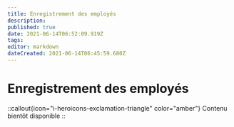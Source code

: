 ```yaml
---
title: Enregistrement des employés
description: 
published: true
date: 2021-06-14T06:52:09.919Z
tags: 
editor: markdown
dateCreated: 2021-06-14T06:45:59.680Z
---
```


# Enregistrement des employés

::callout{icon="i-heroicons-exclamation-triangle" color="amber"}
Contenu bientôt disponible
::
